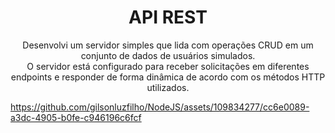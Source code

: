 <h1 align="center">API REST</h1>

<p align="center">Desenvolvi um servidor simples que lida com operações CRUD em um conjunto de dados de usuários simulados. <br>O servidor está configurado para receber solicitações em diferentes endpoints e responder de forma dinâmica de acordo com os métodos HTTP utilizados.</p>

https://github.com/gilsonluzfilho/NodeJS/assets/109834277/cc6e0089-a3dc-4905-b0fe-c946196c6fcf